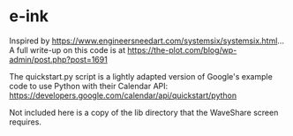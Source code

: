 # e-ink
Inspired by https://www.engineersneedart.com/systemsix/systemsix.html...
A full write-up on this code is at https://the-plot.com/blog/wp-admin/post.php?post=1691

The quickstart.py script is a lightly adapted version of Google's example code to use Python with their Calendar API: https://developers.google.com/calendar/api/quickstart/python

Not included here is a copy of the lib directory that the WaveShare screen requires. 
